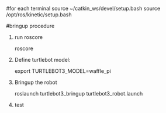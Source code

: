 #for each terminal
source ~/catkin_ws/devel/setup.bash
source /opt/ros/kinetic/setup.bash

#bringup procedure
1. run roscore

	roscore

2. Define turtlebot model: 

	export TURTLEBOT3_MODEL=waffle_pi

3. Bringup the robot

	roslaunch turtlebot3_bringup turtlebot3_robot.launch

4. test

